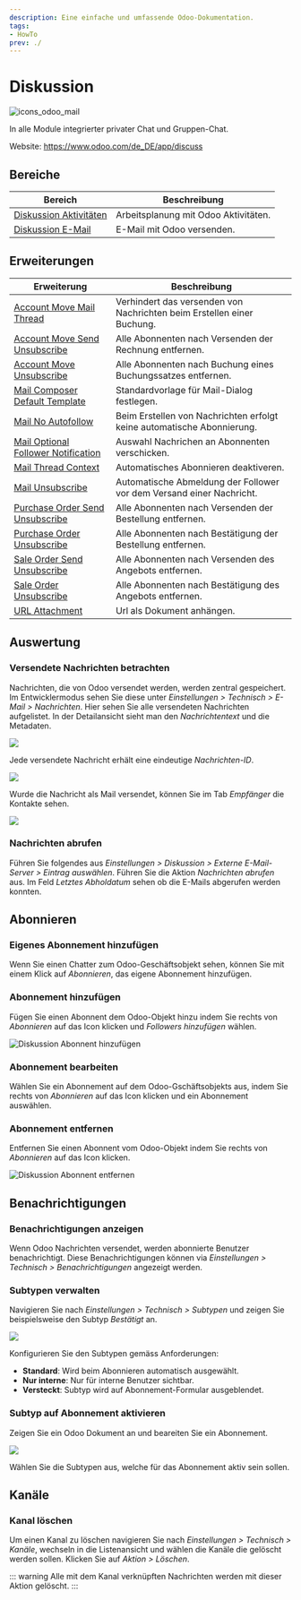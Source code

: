 ```yaml
---
description: Eine einfache und umfassende Odoo-Dokumentation.
tags:
- HowTo
prev: ./
---
```

# Diskussion
![icons_odoo_mail](assets/icons_odoo_mail.png)

In alle Module integrierter privater Chat und Gruppen-Chat.

Website: <https://www.odoo.com/de_DE/app/discuss>

## Bereiche

| Bereich                                               | Beschreibung                         |
| ----------------------------------------------------- | ------------------------------------ |
| [Diskussion Aktivitäten](Diskussion%20Aktivitäten.md) | Arbeitsplanung mit Odoo Aktivitäten. |
| [Diskussion E-Mail](Diskussion%20E-Mail.md)           | E-Mail mit Odoo versenden.           |

## Erweiterungen

| Erweiterung                                                                         | Beschreibung                                                           |
| ----------------------------------------------------------------------------------- | ---------------------------------------------------------------------- |
| [Account Move Mail Thread](Account%20Move%20Mail%20Thread.md)                       | Verhindert das versenden von Nachrichten beim Erstellen einer Buchung. |
| [Account Move Send Unsubscribe](Account%20Move%20Send%20Unsubscribe.md)             | Alle Abonnenten nach Versenden der Rechnung entfernen.                 |
| [Account Move Unsubscribe](Account%20Move%20Unsubscribe.md)                         | Alle Abonnenten nach Buchung eines Buchungssatzes entfernen.           |
| [Mail Composer Default Template](Mail%20Composer%20Default%20Template.md)           | Standardvorlage für Mail-Dialog festlegen.                             |
| [Mail No Autofollow](Mail%20No%20Autofollow.md)                                     | Beim Erstellen von Nachrichten erfolgt keine automatische Abonnierung. |
| [Mail Optional Follower Notification](Mail%20Optional%20Follower%20Notification.md) | Auswahl Nachrichen an Abonnenten verschicken.                          |
| [Mail Thread Context](Mail%20Thread%20Context.md)                                   | Automatisches Abonnieren deaktiveren.                                  |
| [Mail Unsubscribe](Mail%20Unsubscribe.md)                                           | Automatische Abmeldung der Follower vor dem Versand einer Nachricht.   |
| [Purchase Order Send Unsubscribe](Purchase%20Order%20Send%20Unsubscribe.md)         | Alle Abonnenten nach Versenden der Bestellung entfernen.               |
| [Purchase Order Unsubscribe](Purchase%20Order%20Unsubscribe.md)                     | Alle Abonnenten nach Bestätigung der Bestellung entfernen.             |
| [Sale Order Send Unsubscribe](Sale%20Order%20Send%20Unsubscribe.md)                 | Alle Abonnenten nach Versenden des Angebots entfernen.                 |
| [Sale Order Unsubscribe](Sale%20Order%20Unsubscribe.md)                             | Alle Abonnenten nach Bestätigung des Angebots entfernen.               |
| [URL Attachment](URL%20Attachment.md)                                               | Url als Dokument anhängen.                                             |

## Auswertung

### Versendete Nachrichten betrachten

Nachrichten, die von Odoo versendet werden, werden zentral gespeichert. Im Entwicklermodus sehen Sie diese unter *Einstellungen > Technisch > E-Mail > Nachrichten*. Hier sehen Sie alle versendeten Nachrichten aufgelistet. In der Detailansicht sieht man den *Nachrichtentext* und die Metadaten.

![](assets/Diskussion%20Detailansicht.png)

Jede versendete Nachricht erhält eine eindeutige *Nachrichten-ID*.

![](assets/Diskussion%20Nachrichten-ID.png)

Wurde die Nachricht als Mail versendet, können Sie im Tab *Empfänger* die Kontakte sehen.

![](assets/Diskussion%20Empfänger.png)

### Nachrichten abrufen

Führen Sie folgendes aus  *Einstellungen > Diskussion > Externe E-Mail-Server > Eintrag auswählen*. Führen Sie die Aktion *Nachrichten abrufen* aus. Im Feld *Letztes Abholdatum* sehen ob die E-Mails abgerufen werden konnten.

## Abonnieren

### Eigenes Abonnement hinzufügen

Wenn Sie einen Chatter zum Odoo-Geschäftsobjekt sehen, können Sie mit einem Klick auf *Abonnieren*, das eigene Abonnement hinzufügen.

### Abonnement hinzufügen

Fügen Sie einen Abonnent dem Odoo-Objekt hinzu indem Sie rechts von *Abonnieren* auf das Icon klicken und *Followers hinzufügen* wählen.

![Diskussion Abonnent hinzufügen](assets/Diskussion%20Abonnent%20hinzufügen.gif)

### Abonnement bearbeiten

Wählen Sie ein Abonnement auf dem Odoo-Gschäftsobjekts aus, indem Sie rechts von *Abonnieren* auf das Icon klicken und ein Abonnement auswählen.

### Abonnement entfernen

Entfernen Sie einen Abonnent vom Odoo-Objekt indem Sie rechts von *Abonnieren* auf das Icon klicken.

![Diskussion Abonnent entfernen](assets/Diskussion%20Abonnent%20entfernen.gif)

## Benachrichtigungen

### Benachrichtigungen anzeigen

Wenn Odoo Nachrichten versendet, werden abonnierte Benutzer benachrichtigt. Diese Benachrichtigungen können via *Einstellungen > Technisch > Benachrichtigungen* angezeigt werden.

### Subtypen verwalten

Navigieren Sie nach *Einstellungen > Technisch > Subtypen* und zeigen Sie beispielsweise den Subtyp *Bestätigt* an.

![](assets/Diskussion%20Subtyp%20Bestätigt.png)

Konfigurieren Sie den Subtypen gemäss Anforderungen:

* **Standard**: Wird beim Abonnieren automatisch ausgewählt.
* **Nur interne**: Nur für interne Benutzer sichtbar.
* **Versteckt**: Subtyp wird auf Abonnement-Formular ausgeblendet.

### Subtyp auf Abonnement aktivieren

Zeigen Sie ein Odoo Dokument an und beareiten Sie ein Abonnement.

![](assets/Diskussion%20Abonnement%20bearbeiten.png)

Wählen Sie die Subtypen aus, welche für das Abonnement aktiv sein sollen.

## Kanäle

### Kanal löschen

Um einen Kanal zu löschen navigieren Sie nach *Einstellungen > Technisch > Kanäle*, wechseln in die Listenansicht und wählen die Kanäle die gelöscht werden sollen. Klicken Sie auf *Aktion > Löschen*.

::: warning
Alle mit dem Kanal verknüpften Nachrichten werden mit dieser Aktion gelöscht.
:::